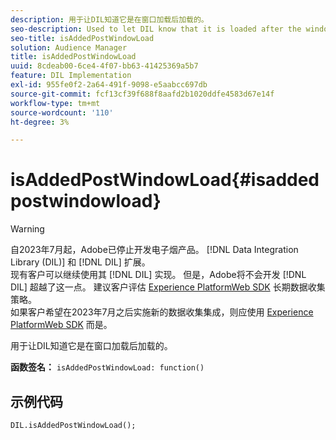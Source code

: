 ```yaml
---
description: 用于让DIL知道它是在窗口加载后加载的。
seo-description: Used to let DIL know that it is loaded after the window loads.
seo-title: isAddedPostWindowLoad
solution: Audience Manager
title: isAddedPostWindowLoad
uuid: 8cdeab00-6ce4-4f07-bb63-41425369a5b7
feature: DIL Implementation
exl-id: 955fe0f2-2a64-491f-9098-e5aabcc697db
source-git-commit: fcf13cf39f688f8aafd2b1020ddfe4583d67e14f
workflow-type: tm+mt
source-wordcount: '110'
ht-degree: 3%

---
```



# isAddedPostWindowLoad{#isaddedpostwindowload}

>[!WARNING]
>
>自2023年7月起，Adobe已停止开发电子烟产品。 [!DNL Data Integration Library (DIL)] 和 [!DNL DIL] 扩展。
><br>
>现有客户可以继续使用其 [!DNL DIL] 实现。 但是，Adobe将不会开发 [!DNL DIL] 超越了这一点。 建议客户评估 [Experience PlatformWeb SDK](https://experienceleague.adobe.com/docs/experience-platform/edge/home.html?lang=en) 长期数据收集策略。
><br>
>如果客户希望在2023年7月之后实施新的数据收集集成，则应使用 [Experience PlatformWeb SDK](https://experienceleague.adobe.com/docs/experience-platform/edge/home.html?lang=en) 而是。

用于让DIL知道它是在窗口加载后加载的。

**函数签名：** `isAddedPostWindowLoad: function()`

<!--
r_dil_added_post_window_load.xml
-->

## 示例代码

```
DIL.isAddedPostWindowLoad();
```
